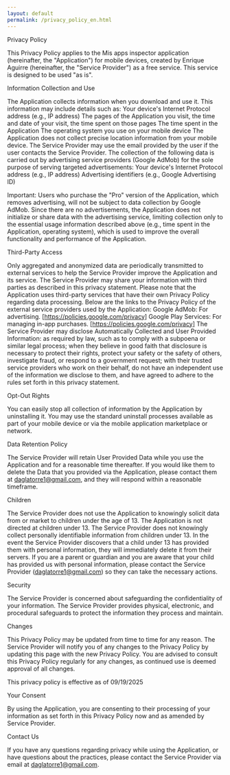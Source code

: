 ```yaml
---
layout: default
permalink: /privacy_policy_en.html 
---
```

Privacy Policy

This Privacy Policy applies to the Mis apps inspector application (hereinafter, the "Application") for mobile devices, created by Enrique Aguirre (hereinafter, the "Service Provider") as a free service. This service is designed to be used "as is".

Information Collection and Use

The Application collects information when you download and use it. This information may include details such as:
Your device's Internet Protocol address (e.g., IP address)
The pages of the Application you visit, the time and date of your visit, the time spent on those pages
The time spent in the Application
The operating system you use on your mobile device
The Application does not collect precise location information from your mobile device.
The Service Provider may use the email provided by the user if the user contacts the Service Provider.
The collection of the following data is carried out by advertising service providers (Google AdMob) for the sole purpose of serving targeted advertisements:
Your device's Internet Protocol address (e.g., IP address)
Advertising identifiers (e.g., Google Advertising ID)

Important: Users who purchase the "Pro" version of the Application, which removes advertising, will not be subject to data collection by Google AdMob. Since there are no advertisements, the Application does not initialize or share data with the advertising service, limiting collection only to the essential usage information described above (e.g., time spent in the Application, operating system), which is used to improve the overall functionality and performance of the Application.

Third-Party Access

Only aggregated and anonymized data are periodically transmitted to external services to help the Service Provider improve the Application and its service. The Service Provider may share your information with third parties as described in this privacy statement.
Please note that the Application uses third-party services that have their own Privacy Policy regarding data processing. Below are the links to the Privacy Policy of the external service providers used by the Application:
Google AdMob: For advertising. [https://policies.google.com/privacy]
Google Play Services: For managing in-app purchases. [https://policies.google.com/privacy]
The Service Provider may disclose Automatically Collected and User Provided Information:
as required by law, such as to comply with a subpoena or similar legal process;
when they believe in good faith that disclosure is necessary to protect their rights, protect your safety or the safety of others, investigate fraud, or respond to a government request;
with their trusted service providers who work on their behalf, do not have an independent use of the information we disclose to them, and have agreed to adhere to the rules set forth in this privacy statement.

Opt-Out Rights

You can easily stop all collection of information by the Application by uninstalling it. You may use the standard uninstall processes available as part of your mobile device or via the mobile application marketplace or network.

Data Retention Policy

The Service Provider will retain User Provided Data while you use the Application and for a reasonable time thereafter. If you would like them to delete the Data that you provided via the Application, please contact them at daglatorre1@gmail.com, and they will respond within a reasonable timeframe.

Children

The Service Provider does not use the Application to knowingly solicit data from or market to children under the age of 13.
The Application is not directed at children under 13. The Service Provider does not knowingly collect personally identifiable information from children under 13. In the event the Service Provider discovers that a child under 13 has provided them with personal information, they will immediately delete it from their servers. If you are a parent or guardian and you are aware that your child has provided us with personal information, please contact the Service Provider (daglatorre1@gmail.com) so they can take the necessary actions.

Security

The Service Provider is concerned about safeguarding the confidentiality of your information. The Service Provider provides physical, electronic, and procedural safeguards to protect the information they process and maintain.

Changes

This Privacy Policy may be updated from time to time for any reason. The Service Provider will notify you of any changes to the Privacy Policy by updating this page with the new Privacy Policy. You are advised to consult this Privacy Policy regularly for any changes, as continued use is deemed approval of all changes.

This privacy policy is effective as of 09/19/2025

Your Consent

By using the Application, you are consenting to their processing of your information as set forth in this Privacy Policy now and as amended by Service Provider.

Contact Us

If you have any questions regarding privacy while using the Application, or have questions about the practices, please contact the Service Provider via email at daglatorre1@gmail.com.
